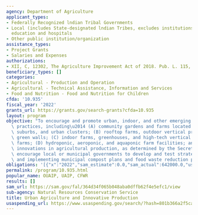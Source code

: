 ```yaml
---
agency: Department of Agriculture
applicant_types:
- Federally Recognized lndian Tribal Governments
- Local (includes State-designated lndian Tribes, excludes institutions of higher
  education and hospitals
- Other public institution/organization
assistance_types:
- Project Grants
- Salaries and Expenses
authorizations:
- XII, C, 12302, The Agriculture Improvement Act of 2018. Pub. L. 115, 334.
beneficiary_types: []
categories:
- Agricultural - Production and Operation
- Agricultural - Technical Assistance, Information and Services
- Food and Nutrition - Food and Nutrition for Children
cfda: '10.935'
fiscal_year: '2022'
grants_url: https://grants.gov/search-grants?cfda=10.935
layout: program
objective: "To encourage and promote urban, indoor, and other emerging agricultural\
  \ practices, including\u2014 (A) community gardens and farms located in urban areas,\
  \ suburbs, and urban clusters; (B) rooftop farms, outdoor vertical production, and\
  \ green walls; (C) indoor farms, greenhouses, and high-tech vertical technology\
  \ farms; (D) hydroponic, aeroponic, and aquaponic farm facilities; and (E) other\
  \ innovations in agricultural production, as determined by the Secretary; and to\
  \ encourage local or municipal governments to develop and test strategies for planning\
  \ and implementing municipal compost plans and food waste reduction plans."
obligations: '[{"x":"2022","sam_estimate":0.0,"sam_actual":642000.0,"usa_spending_actual":14096740.82},{"x":"2023","sam_estimate":13685000.0,"sam_actual":0.0,"usa_spending_actual":20548431.19},{"x":"2024","sam_estimate":7500000.0,"sam_actual":0.0,"usa_spending_actual":-236030.0}]'
permalink: /program/10.935.html
popular_name: OUAIP, UAIP, CFWR
results: []
sam_url: https://sam.gov/fal/364d34f065b048aba0dffb62f4e5efc1/view
sub-agency: Natural Resources Conservation Service
title: Urban Agriculture and Innovative Production
usaspending_url: https://www.usaspending.gov/search/?hash=801b366a2f5cad9f1af7d6dbb2db9aaf
---
```

